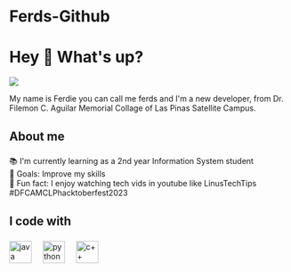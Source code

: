 # Ferds-Github
<h1 align="left">Hey 👋 What's up?</h1>
<div align="left">
  <img src="https://www.reactiongifs.com/wp-content/uploads/2013/07/ralph-wave.gif" />
</div>

<p align="left">My name is Ferdie you can call me ferds and I'm a new developer, from Dr. Filemon C. Aguilar Memorial Collage of Las Pinas Satellite Campus.</p>

###

<h2 align="left">About me</h2>

###

<p align="left">📚 I'm currently learning as a 2nd year Information System student<br>🎯 Goals: Improve my skills<br>🎲 Fun fact: I enjoy watching tech vids in youtube like LinusTechTips<br>#DFCAMCLPhacktoberfest2023</p>

###

<h2 align="left">I code with</h2>

###

<div align="left">
  <img src="[https://cdn.jsdelivr.net/gh/devicons/devicon/icons/javascript/javascript-original.svg](https://imgs.search.brave.com/Fi_FpMp_GH2w9zhhN2YqKjziUcQn2axPqc8UQ7vSKhY/rs:fit:860:0:0:0/g:ce/aHR0cHM6Ly9icmFu/ZHNsb2dvcy5jb20v/d3AtY29udGVudC91/cGxvYWRzL2ltYWdl/cy9qYXZhLWxvZ28t/MS5wbmc)" height="40" alt="java logo"  />
  <img width="12" />
  <img src="https://imgs.search.brave.com/PYqebDRlq5nZ8a6wsXS1tK1ym-vgO-KloZZweibIt8A/rs:fit:500:0:0:0/g:ce/aHR0cHM6Ly91cGxv/YWQud2lraW1lZGlh/Lm9yZy93aWtpcGVk/aWEvY29tbW9ucy90/aHVtYi9jL2MzL1B5/dGhvbi1sb2dvLW5v/dGV4dC5zdmcvNjQw/cHgtUHl0aG9uLWxv/Z28tbm90ZXh0LnN2/Zy5wbmc" height="40" alt="python logo">
  <img width="12">
  <img src="https://imgs.search.brave.com/hSJgAyQ91FuTv-jQo7xdKUJYM3OCFE3ASEWj7l2X5c4/rs:fit:500:0:0:0/g:ce/aHR0cHM6Ly91cGxv/YWQud2lraW1lZGlh/Lm9yZy93aWtpcGVk/aWEvY29tbW9ucy90/aHVtYi8xLzE4L0lT/T19DJTJCJTJCX0xv/Z28uc3ZnLzY0MHB4/LUlTT19DJTJCJTJC/X0xvZ28uc3ZnLnBu/Zw" height="40" alt="c++ logo">
  <img width="12">
</div>

###
